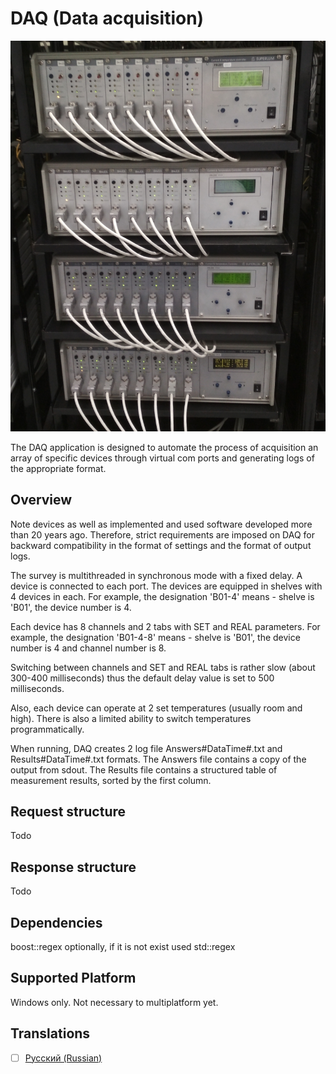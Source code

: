 # DAQ (Data acquisition)
<div align="center">
    <img src="./forReadme/image.jpg" alt="Device" />
  </a>
</div>

The DAQ application is designed to automate the process of acquisition an array of specific devices through virtual com ports and generating logs of the appropriate format.
## Overview
Note devices as well as implemented and used software developed more than 20 years ago.
Therefore, strict requirements are imposed on DAQ for backward compatibility in the format of settings and the format of output logs.

The survey is multithreaded in synchronous mode with a fixed delay.
A device is connected to each port. The devices are equipped in shelves with 4 devices in each.
For example, the designation 'B01-4' means - shelve is 'B01', the device number is 4.

Each device has 8 channels and 2 tabs with SET and REAL parameters.
For example, the designation 'B01-4-8' means - shelve is 'B01', the device number is 4 and channel number is 8.

Switching between channels and SET and REAL tabs is rather slow (about 300-400 milliseconds) thus the default delay value is set to 500 milliseconds.

Also, each device can operate at 2 set temperatures (usually room and high).
There is also a limited ability to switch temperatures programmatically.

When running, DAQ creates 2 log file Answers#DataTime#.txt and Results#DataTime#.txt formats.
The Answers file contains a copy of the output from sdout.
The Results file contains a structured table of measurement results, sorted by the first column.

## Request structure
Todo

## Response structure
Todo

## Dependencies
boost::regex optionally, if it is not exist used std::regex

## Supported Platform
Windows only. Not necessary to multiplatform yet.

## Translations
- [ ] [Русский (Russian)](./forReadme/ru/readme.md)
